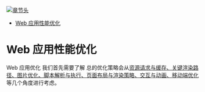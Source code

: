 [![章节头](https://parg.co/UGp)](https://parg.co/UGZ) 
 - [Web 应用性能优化](#web-%E5%BA%94%E7%94%A8%E6%80%A7%E8%83%BD%E4%BC%98%E5%8C%96) 

# Web 应用性能优化
Web 应用优化
我们首先需要了解
总的优化策略会从[资源请求与缓存、关键渲染路径、图片优化、脚本解析与执行、页面布局与渲染策略、交互与动画、移动端优化]()等几个角度进行考虑。